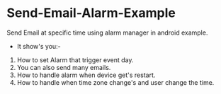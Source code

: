 # Send-Email-Alarm-Example
Send Email at specific time using alarm manager in android example.

- It show's you:-
1) How to set Alarm that trigger event day.
2) You can also send many emails.
3) How to handle alarm when device get's restart.
4) How to handle when time zone change's and user change the time.

